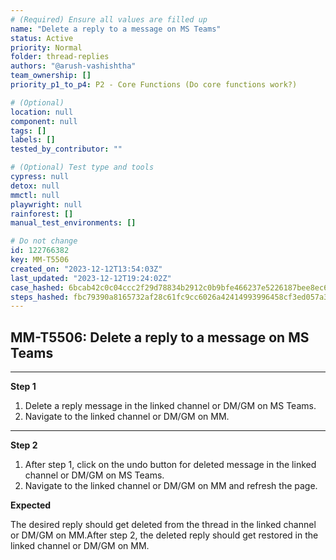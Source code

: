 ```yaml
---
# (Required) Ensure all values are filled up
name: "Delete a reply to a message on MS Teams"
status: Active
priority: Normal
folder: thread-replies
authors: "@arush-vashishtha"
team_ownership: []
priority_p1_to_p4: P2 - Core Functions (Do core functions work?)

# (Optional)
location: null
component: null
tags: []
labels: []
tested_by_contributor: ""

# (Optional) Test type and tools
cypress: null
detox: null
mmctl: null
playwright: null
rainforest: []
manual_test_environments: []

# Do not change
id: 122766382
key: MM-T5506
created_on: "2023-12-12T13:54:03Z"
last_updated: "2023-12-12T19:24:02Z"
case_hashed: 6bcab42c0c04ccc2f29d78834b2912c0b9bfe466237e5226187bee8ec643da6b4202419420533f61b122aafcfafd72c4
steps_hashed: fbc79390a8165732af28c61fc9cc6026a42414993996458cf3ed057a331ff8bd7479cc7d8b30475568f983b138095a9c
---
```


<!-- (Auto-generated) Based on frontmatter's "key" and "name" -->

## MM-T5506: Delete a reply to a message on MS Teams

---

**Step 1**

1. Delete a reply message in the linked channel or DM/GM on MS Teams.
2. Navigate to the linked channel or DM/GM on MM.

---

**Step 2**

1. After step 1, click on the undo button for deleted message in the linked channel or DM/GM on MS Teams.
2. Navigate to the linked channel or DM/GM on MM and refresh the page.

**Expected**

The desired reply should get deleted from the thread in the linked channel or DM/GM on MM.After step 2, the deleted reply should get restored in the linked channel or DM/GM on MM.
